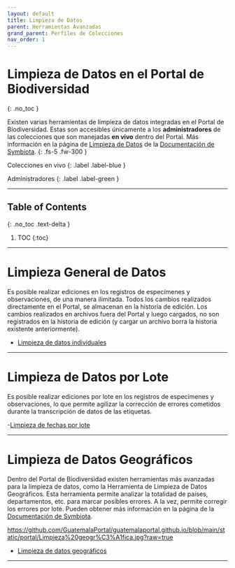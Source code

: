 ```yaml
---
layout: default
title: Limpieza de Datos 
parent: Herramientas Avanzadas
grand_parent: Perfiles de Colecciones
nav_order: 1
---
```



# Limpieza de Datos en el Portal de Biodiversidad 
{: .no_toc }

Existen varias herramientas de limpieza de datos integradas en el Portal de Biodiversidad. Estas son accesibles únicamente a los **administradores** de las colecciones que son manejadas **en vivo** dentro del Portal. Más información en la página de [Limpieza de Datos](https://biokic.github.io/symbiota-docs/es/coll_manager/data_cleaning/) de la [Documentación de Symbiota](https://biokic.github.io/symbiota-docs/es/).
{: .fs-5 .fw-300 }

<div class="code-example" markdown="1">
Colecciones en vivo
{: .label .label-blue }

Administradores
{: .label .label-green }

---

## Table of Contents
{: .no_toc .text-delta }

1. TOC
{:toc}

---

# Limpieza General de Datos

Es posible realizar ediciones en los registros de especímenes y observaciones, de una manera ilimitada. Todos los cambios realizados directamente en el Portal, se almacenan en la historia de edición. Los cambios realizados en archivos fuera del Portal y luego cargados, no son registrados en la historia de edición (y cargar un archivo borra la historia existente anteriormente).

- [Limpieza de datos individuales](https://www.youtube.com/watch?v=2zKP-ECmcxE&list=PLodoeyEer2vho0PDuy63diaITDfVMhxYE&index=3)

---

# Limpieza de Datos por Lote

Es posible realizar ediciones  por lote en los registros de especímenes y observaciones, lo que permite agilizar la corrección de errores cometidos durante la transcripción de datos de las etiquetas.

-[Limpieza de fechas por lote](https://www.youtube.com/watch?v=zJPqLq-TST0&list=PLodoeyEer2vho0PDuy63diaITDfVMhxYE&index=4)

--- 

# Limpieza de Datos Geográficos

Dentro del Portal de Biodiversidad existen herramientas más avanzadas para la limpieza de datos, como la Herramienta de Limpieza de Datos Geográficos. Esta herramienta permite analizar la totalidad de países, departamentos, etc. para marcar posibles errores. A la vez, permite corregir los errores por lote. Pueden obtener más información en la página de la [Documentación de Symbiota](https://biokic.github.io/symbiota-docs/es/coll_manager/data_cleaning/geography/).

https://github.com/GuatemalaPortal/guatemalaportal.github.io/blob/main/static/portal/Limpieza%20geogr%C3%A1fica.jpg?raw=true

- [Limpieza de datos geográficos](https://www.youtube.com/watch?v=wVevlo2Vh20&list=PLodoeyEer2vho0PDuy63diaITDfVMhxYE&index=2)

---

